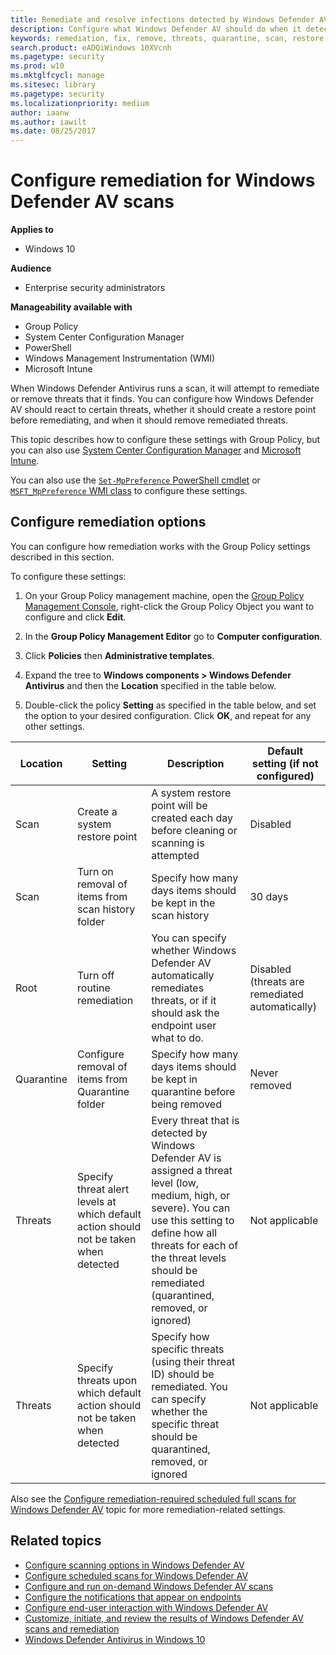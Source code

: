 ```yaml
---
title: Remediate and resolve infections detected by Windows Defender AV
description: Configure what Windows Defender AV should do when it detects a threat, and how long quarantined files should be retained in the quarantine folder
keywords: remediation, fix, remove, threats, quarantine, scan, restore
search.product: eADQiWindows 10XVcnh
ms.pagetype: security
ms.prod: w10
ms.mktglfcycl: manage
ms.sitesec: library
ms.pagetype: security
ms.localizationpriority: medium
author: iaanw
ms.author: iawilt
ms.date: 08/25/2017
---
```




# Configure remediation for Windows Defender AV scans

**Applies to**
-   Windows 10

**Audience**

- Enterprise security administrators

**Manageability available with**

- Group Policy
- System Center Configuration Manager 
- PowerShell
- Windows Management Instrumentation (WMI)
- Microsoft Intune

When Windows Defender Antivirus runs a scan, it will attempt to remediate or remove threats that it finds. You can configure how Windows Defender AV should react to certain threats, whether it should create a restore point before remediating, and when it should remove remediated threats.

This topic describes how to configure these settings with Group Policy, but you can also use [System Center Configuration Manager](https://docs.microsoft.com/en-us/sccm/protect/deploy-use/endpoint-antimalware-policies#threat-overrides-settings) and [Microsoft Intune](https://docs.microsoft.com/en-us/intune/deploy-use/help-secure-windows-pcs-with-endpoint-protection-for-microsoft-intune#choose-default-actions-settings).

You can also use the [`Set-MpPreference` PowerShell cmdlet](https://technet.microsoft.com/itpro/powershell/windows/defender/set-mppreference) or [`MSFT_MpPreference` WMI class](https://msdn.microsoft.com/en-us/library/dn439477(v=vs.85).aspx) to configure these settings.

## Configure remediation options

You can configure how remediation works with the Group Policy settings described in this section.

To configure these settings:

1.  On your Group Policy management machine, open the [Group Policy Management Console](https://technet.microsoft.com/library/cc731212.aspx), right-click the Group Policy Object you want to configure and click **Edit**.

3.  In the **Group Policy Management Editor** go to **Computer configuration**.

4.  Click **Policies** then **Administrative templates**.

5.  Expand the tree to **Windows components > Windows Defender Antivirus** and then the **Location** specified in the table below.

6. Double-click the policy **Setting** as specified in the table below, and set the option to your desired configuration. Click **OK**, and repeat for any other settings.


Location | Setting | Description | Default setting (if not configured)
---|---|---|---
Scan | Create a system restore point | A system restore point will be created each day before cleaning or scanning is attempted | Disabled
Scan | Turn on removal of items from scan history folder | Specify how many days items should be kept in the scan history | 30 days
Root | Turn off routine remediation | You can specify whether Windows Defender AV automatically remediates threats, or if it should ask the endpoint user what to do. | Disabled (threats are remediated automatically)
Quarantine | Configure removal of items from Quarantine folder | Specify how many days items should be kept in quarantine before being removed | Never removed
Threats | Specify threat alert levels at which default action should not be taken when detected | Every threat that is detected by Windows Defender AV is assigned a threat level (low, medium, high, or severe). You can use this setting to define how all threats for each of the threat levels should be remediated (quarantined, removed, or ignored) | Not applicable
Threats | Specify threats upon which default action should not be taken when detected | Specify how specific threats (using their threat ID) should be remediated. You can specify whether the specific threat should be quarantined, removed, or ignored | Not applicable


Also see the [Configure remediation-required scheduled full scans for Windows Defender AV](scheduled-catch-up-scans-windows-defender-antivirus.md#remed) topic for more remediation-related settings.

## Related topics

- [Configure scanning options in Windows Defender AV](configure-advanced-scan-types-windows-defender-antivirus.md)
- [Configure scheduled scans for Windows Defender AV](scheduled-catch-up-scans-windows-defender-antivirus.md)
- [Configure and run on-demand Windows Defender AV scans](run-scan-windows-defender-antivirus.md)
- [Configure the notifications that appear on endpoints](configure-notifications-windows-defender-antivirus.md)
- [Configure end-user interaction with Windows Defender AV](configure-end-user-interaction-windows-defender-antivirus.md)
- [Customize, initiate, and review the results of Windows Defender AV scans and remediation](customize-run-review-remediate-scans-windows-defender-antivirus.md)
- [Windows Defender Antivirus in Windows 10](windows-defender-antivirus-in-windows-10.md)